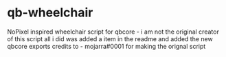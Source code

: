 # qb-wheelchair
NoPixel inspired wheelchair script for qbcore - i am not the original creator of this script all i did was added a item in the readme and added the new qbcore exports credits to - mojarra#0001 for making the orignal script 

